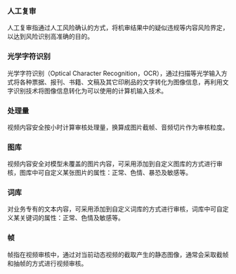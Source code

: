 ### 人工复审
人工复审指通过人工风险确认的方式，将机审结果中的疑似违规等内容风险界定，以达到风险识别高准确的目的。

### 光学字符识别
光学字符识别（Optical Character Recognition，OCR），通过扫描等光学输入方式将各种票据、报刊、书籍、文稿及其它印刷品的文字转化为图像信息，再利用文字识别技术将图像信息转化为可以使用的计算机输入技术。

### 处理量
视频内容安全按小时计算审核处理量，换算成图片截帧、音频切片作为审核粒度。

### 图库
视频内容安全对模型未覆盖的图片内容，可采用添加到自定义图库的方式进行审核，图库中可自定义某张图片的属性：正常、色情、暴恐及敏感等。

### 词库
对业务专有的文本内容，可采用添加到自定义词库的方式进行审核，词库中可自定义某关键词的属性：正常、色情及敏感等。

### 帧
帧指在视频审核中，通过对当前动态视频的截取产生的静态图像，通常会采取截帧和抽帧的方式进行视频审核。
